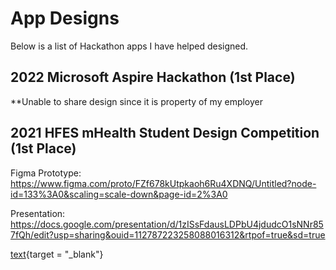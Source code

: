 # App Designs
Below is a list of Hackathon apps I have helped designed.

## 2022 Microsoft Aspire Hackathon (1st Place)
**Unable to share design since it is property of my employer

## 2021 HFES mHealth Student Design Competition (1st Place)
Figma Prototype: 
https://www.figma.com/proto/FZf678kUtpkaoh6Ru4XDNQ/Untitled?node-id=133%3A0&scaling=scale-down&page-id=2%3A0

Presentation:
https://docs.google.com/presentation/d/1zISsFdausLDPbU4jdudcO1sNNr857fQh/edit?usp=sharing&ouid=112787223258088016312&rtpof=true&sd=true


[text](https://www.figma.com/proto/FZf678kUtpkaoh6Ru4XDNQ/Untitled?node-id=133%3A0&scaling=scale-down&page-id=2%3A0){target = "\_blank"}

